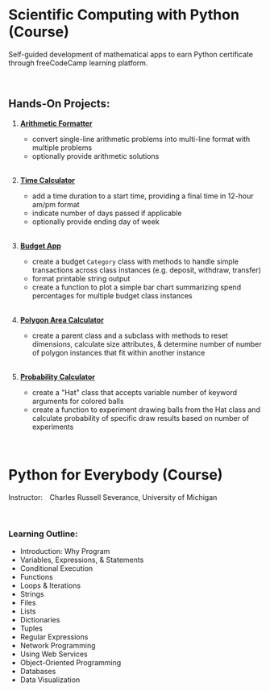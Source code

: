# Scientific Computing with Python (Course)

Self-guided development of mathematical apps to earn Python certificate through freeCodeCamp learning platform.

<br/>

## Hands-On Projects:
1. [**Arithmetic Formatter**](https://github.com/williamlewis/fcc-sci-comp-w-python/tree/main/Project%2001%20-%20Arithmetic%20Formatter)
    - convert single-line arithmetic problems into multi-line format with multiple problems
    - optionally provide arithmetic solutions
    
    <br/>

2. [**Time Calculator**](https://github.com/williamlewis/fcc-sci-comp-w-python/tree/main/Project%2002%20-%20Time%20Calculator)
    - add a time duration to a start time, providing a final time in 12-hour am/pm format
    - indicate number of days passed if applicable
    - optionally provide ending day of week
    
    <br/>

3. [**Budget App**](https://github.com/williamlewis/fcc-sci-comp-w-python/tree/main/Project%2003%20-%20Budget%20App)
    - create a budget `Category` class with methods to handle simple transactions across class instances (e.g. deposit, withdraw, transfer)
    - format printable string output
    - create a function to plot a simple bar chart summarizing spend percentages for multiple budget class instances
    
    <br/>

4. [**Polygon Area Calculator**](https://github.com/williamlewis/fcc-sci-comp-w-python/tree/main/Project%2004%20-%20Polygon%20Area%20Calculator)
    - create a parent class and a subclass with methods to reset dimensions, calculate size attributes, & determine number of number of polygon instances that fit within another instance
    
    <br/>

5. [**Probability Calculator**](https://github.com/williamlewis/fcc-sci-comp-w-python/tree/main/Project%2005%20-%20Probability%20Calculator)
    - create a "Hat" class that accepts variable number of keyword arguments for colored balls
    - create a function to experiment drawing balls from the Hat class and calculate probability of specific draw results based on number of experiments

<br/>

# Python for Everybody (Course)
Instructor: Charles Russell Severance, University of Michigan

<br/>

### Learning Outline:
- Introduction:  Why Program
- Variables, Expressions, & Statements
- Conditional Execution
- Functions
- Loops & Iterations
- Strings
- Files
- Lists
- Dictionaries
- Tuples
- Regular Expressions
- Network Programming
- Using Web Services
- Object-Oriented Programming
- Databases
- Data Visualization
<br/>

